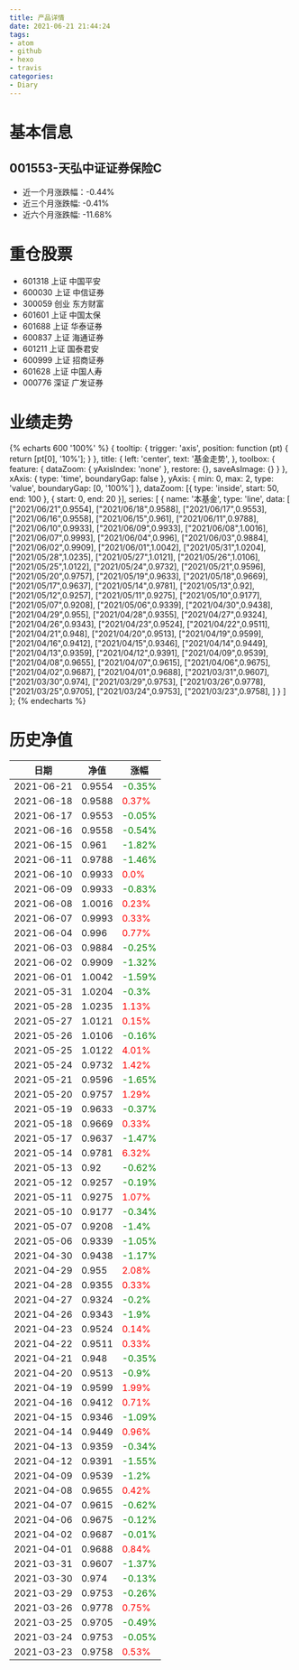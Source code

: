 ```yaml
---
title: 产品详情
date: 2021-06-21 21:44:24
tags:
- atom
- github
- hexo
- travis
categories:
- Diary
---
```


# 基本信息
## 001553-天弘中证证券保险C
- 近一个月涨跌幅：-0.44%
- 近三个月涨跌幅: -0.41%
- 近六个月涨跌幅: -11.68%

# 重仓股票
- 601318 上证 中国平安
- 600030 上证 中信证券
- 300059 创业 东方财富
- 601601 上证 中国太保
- 601688 上证 华泰证券
- 600837 上证 海通证券
- 601211 上证 国泰君安
- 600999 上证 招商证券
- 601628 上证 中国人寿
- 000776 深证 广发证券
# 业绩走势

{% echarts 600 '100%' %}
{
  tooltip: {
        trigger: 'axis',
        position: function (pt) {
            return [pt[0], '10%'];
        }
    },
    title: {
        left: 'center',
        text: '基金走势',
    },
    toolbox: {
        feature: {
            dataZoom: {
                yAxisIndex: 'none'
            },
            restore: {},
            saveAsImage: {}
        }
    },
    xAxis: {
        type: 'time',
        boundaryGap: false
    },
    yAxis: {
        min: 0,
        max: 2,
        type: 'value',
        boundaryGap: [0, '100%']
    },
    dataZoom: [{
        type: 'inside',
        start: 50,
        end: 100
    }, {
        start: 0,
        end: 20
    }],
    series: [
        {
            name: '本基金',
            type: 'line',
            data: [
["2021/06/21",0.9554],
["2021/06/18",0.9588],
["2021/06/17",0.9553],
["2021/06/16",0.9558],
["2021/06/15",0.961],
["2021/06/11",0.9788],
["2021/06/10",0.9933],
["2021/06/09",0.9933],
["2021/06/08",1.0016],
["2021/06/07",0.9993],
["2021/06/04",0.996],
["2021/06/03",0.9884],
["2021/06/02",0.9909],
["2021/06/01",1.0042],
["2021/05/31",1.0204],
["2021/05/28",1.0235],
["2021/05/27",1.0121],
["2021/05/26",1.0106],
["2021/05/25",1.0122],
["2021/05/24",0.9732],
["2021/05/21",0.9596],
["2021/05/20",0.9757],
["2021/05/19",0.9633],
["2021/05/18",0.9669],
["2021/05/17",0.9637],
["2021/05/14",0.9781],
["2021/05/13",0.92],
["2021/05/12",0.9257],
["2021/05/11",0.9275],
["2021/05/10",0.9177],
["2021/05/07",0.9208],
["2021/05/06",0.9339],
["2021/04/30",0.9438],
["2021/04/29",0.955],
["2021/04/28",0.9355],
["2021/04/27",0.9324],
["2021/04/26",0.9343],
["2021/04/23",0.9524],
["2021/04/22",0.9511],
["2021/04/21",0.948],
["2021/04/20",0.9513],
["2021/04/19",0.9599],
["2021/04/16",0.9412],
["2021/04/15",0.9346],
["2021/04/14",0.9449],
["2021/04/13",0.9359],
["2021/04/12",0.9391],
["2021/04/09",0.9539],
["2021/04/08",0.9655],
["2021/04/07",0.9615],
["2021/04/06",0.9675],
["2021/04/02",0.9687],
["2021/04/01",0.9688],
["2021/03/31",0.9607],
["2021/03/30",0.974],
["2021/03/29",0.9753],
["2021/03/26",0.9778],
["2021/03/25",0.9705],
["2021/03/24",0.9753],
["2021/03/23",0.9758],
]
        }
    ]
};
{% endecharts %}

# 历史净值

| 日期 | 净值 | 涨幅 |
| --- | --- | --- |
|2021-06-21|0.9554|<font color=green>-0.35%</font>|
|2021-06-18|0.9588|<font color=red>0.37%</font>|
|2021-06-17|0.9553|<font color=green>-0.05%</font>|
|2021-06-16|0.9558|<font color=green>-0.54%</font>|
|2021-06-15|0.961|<font color=green>-1.82%</font>|
|2021-06-11|0.9788|<font color=green>-1.46%</font>|
|2021-06-10|0.9933|<font color=red>0.0%</font>|
|2021-06-09|0.9933|<font color=green>-0.83%</font>|
|2021-06-08|1.0016|<font color=red>0.23%</font>|
|2021-06-07|0.9993|<font color=red>0.33%</font>|
|2021-06-04|0.996|<font color=red>0.77%</font>|
|2021-06-03|0.9884|<font color=green>-0.25%</font>|
|2021-06-02|0.9909|<font color=green>-1.32%</font>|
|2021-06-01|1.0042|<font color=green>-1.59%</font>|
|2021-05-31|1.0204|<font color=green>-0.3%</font>|
|2021-05-28|1.0235|<font color=red>1.13%</font>|
|2021-05-27|1.0121|<font color=red>0.15%</font>|
|2021-05-26|1.0106|<font color=green>-0.16%</font>|
|2021-05-25|1.0122|<font color=red>4.01%</font>|
|2021-05-24|0.9732|<font color=red>1.42%</font>|
|2021-05-21|0.9596|<font color=green>-1.65%</font>|
|2021-05-20|0.9757|<font color=red>1.29%</font>|
|2021-05-19|0.9633|<font color=green>-0.37%</font>|
|2021-05-18|0.9669|<font color=red>0.33%</font>|
|2021-05-17|0.9637|<font color=green>-1.47%</font>|
|2021-05-14|0.9781|<font color=red>6.32%</font>|
|2021-05-13|0.92|<font color=green>-0.62%</font>|
|2021-05-12|0.9257|<font color=green>-0.19%</font>|
|2021-05-11|0.9275|<font color=red>1.07%</font>|
|2021-05-10|0.9177|<font color=green>-0.34%</font>|
|2021-05-07|0.9208|<font color=green>-1.4%</font>|
|2021-05-06|0.9339|<font color=green>-1.05%</font>|
|2021-04-30|0.9438|<font color=green>-1.17%</font>|
|2021-04-29|0.955|<font color=red>2.08%</font>|
|2021-04-28|0.9355|<font color=red>0.33%</font>|
|2021-04-27|0.9324|<font color=green>-0.2%</font>|
|2021-04-26|0.9343|<font color=green>-1.9%</font>|
|2021-04-23|0.9524|<font color=red>0.14%</font>|
|2021-04-22|0.9511|<font color=red>0.33%</font>|
|2021-04-21|0.948|<font color=green>-0.35%</font>|
|2021-04-20|0.9513|<font color=green>-0.9%</font>|
|2021-04-19|0.9599|<font color=red>1.99%</font>|
|2021-04-16|0.9412|<font color=red>0.71%</font>|
|2021-04-15|0.9346|<font color=green>-1.09%</font>|
|2021-04-14|0.9449|<font color=red>0.96%</font>|
|2021-04-13|0.9359|<font color=green>-0.34%</font>|
|2021-04-12|0.9391|<font color=green>-1.55%</font>|
|2021-04-09|0.9539|<font color=green>-1.2%</font>|
|2021-04-08|0.9655|<font color=red>0.42%</font>|
|2021-04-07|0.9615|<font color=green>-0.62%</font>|
|2021-04-06|0.9675|<font color=green>-0.12%</font>|
|2021-04-02|0.9687|<font color=green>-0.01%</font>|
|2021-04-01|0.9688|<font color=red>0.84%</font>|
|2021-03-31|0.9607|<font color=green>-1.37%</font>|
|2021-03-30|0.974|<font color=green>-0.13%</font>|
|2021-03-29|0.9753|<font color=green>-0.26%</font>|
|2021-03-26|0.9778|<font color=red>0.75%</font>|
|2021-03-25|0.9705|<font color=green>-0.49%</font>|
|2021-03-24|0.9753|<font color=green>-0.05%</font>|
|2021-03-23|0.9758|<font color=red>0.53%</font>|
